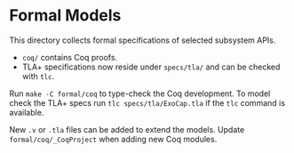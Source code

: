 # Formal Models

This directory collects formal specifications of selected subsystem APIs.

- `coq/` contains Coq proofs.
- TLA+ specifications now reside under `specs/tla/` and can be
  checked with `tlc`.

Run `make -C formal/coq` to type-check the Coq development. To model
check the TLA+ specs run `tlc specs/tla/ExoCap.tla` if the `tlc`
command is available.

New `.v` or `.tla` files can be added to extend the models. Update
`formal/coq/_CoqProject` when adding new Coq modules.
